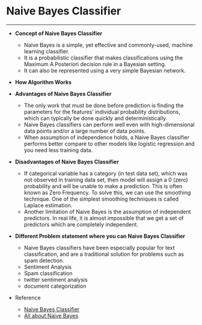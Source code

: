 # Naive Bayes Classifier
---
* **Concept of Naive Bayes Classifier**
  - Naive Bayes is a simple, yet effective and commonly-used, machine learning classifier. 
  - It is a probabilistic classifier that makes classifications using the Maximum A Posteriori decision rule in a Bayesian setting. 
  - It can also be represented using a very simple Bayesian network. 
 
* **How Algorithm Works** 
  
* **Advantages of Naive Bayes Classifier**
  - The only work that must be done before prediction is finding the parameters for the features’ individual probability distributions, which can typically be done quickly and deterministically.
  - Naive Bayes classifiers can perform well even with high-dimensional data points and/or a large number of data points.
  - When assumption of independence holds, a Naive Bayes classifier performs better compare to other models like logistic regression and you need less training data.
  
* **Disadvantages of Naive Bayes Classifier**
  - If categorical variable has a category (in test data set), which was not observed in training data set, then model will assign a 0 (zero) probability and will be unable to make a prediction. This is often known as Zero Frequency. To solve this, we can use the smoothing technique. One of the simplest smoothing techniques is called Laplace estimation.
  - Another limitation of Naive Bayes is the assumption of independent predictors. In real life, it is almost impossible that we get a set of predictors which are completely independent.
  
* **Different Problem statement where you can Naive Bayes Classifier**
  - Naive Bayes classifiers have been especially popular for text classification, and are a traditional solution for problems such as spam detection.  
  - Sentiment Analysis
  - Spam classification
  - twitter sentiment analysis
  - document categorization


* Reference
  - [Naive Bayes Classifier](https://towardsdatascience.com/naive-bayes-classifier-81d512f50a7c)
  - [All about Naive Bayes](https://towardsdatascience.com/all-about-naive-bayes-8e13cef044cf)
